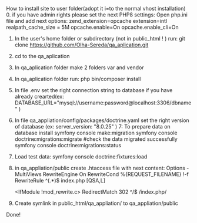 How to install site to user folder(adopt it i=to the normal vhost installation) 0. if you have admin rights please set the next PHP8 settings:
Open php.ini file and add next options:
zend_extension=opcache
extension=intl
realpath_cache_size = 5M
opcache.enable=On
opcache.enable_cli=On

1. In the user's home folder or subdirectory (not in public_html ! ) run: git clone https://github.com/Olha-Sereda/qa_aplication.git
2. cd to the qa_aplication
3. In qa_aplication folder make 2 folders var and vendor
4. In qa_aplication folder run: php bin/composer install
5. In file .env set the right connection string to database if you have already crearted(ex: DATABASE_URL="mysql://username:password@localhost:3306/dbname" )
6. In file qa_appliation/config/packages/doctrine.yaml set the right version of database (ex: server_version: "8.0.25" )
   7: To prepare data on database install
   symfony console make:migration
   symfony console doctrine:migrations:migrate
   #check the data migrated successfully
   symfony console doctrine:migrations:status

7. Load test data:
   symfony console doctrine:fixtures:load

8. in qa_appliation/public create .htaccess file with next content:
   <IfModule mod_rewrite.c>
   Options -MultiViews
   RewriteEngine On
   RewriteCond %{REQUEST_FILENAME} !-f
   RewriteRule ^(.\*)$ index.php [QSA,L]
   </IfModule>

   <IfModule !mod_rewrite.c>
   <IfModule mod_alias.c>
   RedirectMatch 302 ^/$ /index.php/
   </IfModule>
   </IfModule>

9. Create symlink in public_html/qa_appliation/ to qa_appliation/public

Done!
